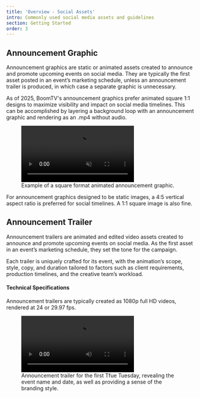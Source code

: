 ```yaml
---
title: 'Overview - Social Assets'
intro: Commonly used social media assets and guidelines
section: Getting Started
order: 3
---
```


## Announcement Graphic

Announcement graphics are static or animated assets created to announce and promote upcoming events on social media. They are typically the first asset posted in an event’s marketing schedule, unless an announcement trailer is produced, in which case a separate graphic is unnecessary.

As of 2025, BoomTV's announcement graphics prefer animated square 1:1 designs to maximize visibility and impact on social media timelines. This can be accomplished by layering a background loop with an announcement graphic and rendering as an .mp4 without audio.

<figure>
    <video autoplay loop muted playsinline>
        <source src="/src/assets/img/getting started/Announcement_Example.mp4" type="video/mp4">
        Your browser does not support the video tag.
      </video>
      <figcaption>Example of a square format animated announcement graphic.</figcaption>
  </figure>

For announcement graphics designed to be static images, a 4:5 vertical aspect ratio is preferred for social timelines. A 1:1 square image is also fine.

## Announcement Trailer

Announcement trailers are animated and edited video assets created to announce and promote upcoming events on social media. As the first asset in an event’s marketing schedule, they set the tone for the campaign.

Each trailer is uniquely crafted for its event, with the animation’s scope, style, copy, and duration tailored to factors such as client requirements, production timelines, and the creative team’s workload.

#### Technical Specifications

Announcement trailers are typically created as 1080p full HD videos, rendered at 24 or 29.97 fps.

<figure>
    <video controls playsinline>
        <source src="/src/assets/img/getting started/tfueAnnounce_compressed.mp4" type="video/mp4">
        Your browser does not support the video tag.
      </video><figcaption>Announcement trailer for the first Tfue Tuesday, revealing the event name and date, as well as providing a sense of the branding style.</figcaption>
  </figure>
